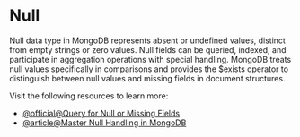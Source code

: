 # Null

Null data type in MongoDB represents absent or undefined values, distinct from empty strings or zero values. Null fields can be queried, indexed, and participate in aggregation operations with special handling. MongoDB treats null values specifically in comparisons and provides the $exists operator to distinguish between null values and missing fields in document structures.

Visit the following resources to learn more:

- [@official@Query for Null or Missing Fields](https://www.mongodb.com/docs/manual/tutorial/query-for-null-fields/)
- [@article@Master Null Handling in MongoDB](https://www.mydbops.com/blog/null-handling-in-mongodb)
